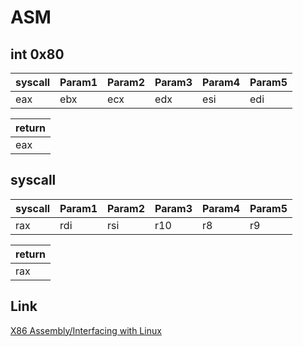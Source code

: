 # ASM

## int 0x80

syscall | Param1 | Param2 | Param3 | Param4 | Param5
--------|--------|--------|--------|--------|-------
eax     | ebx    | ecx    | edx    | esi    | edi

| return |
|--------|
| eax    |

## syscall

syscall | Param1 | Param2 | Param3 | Param4 | Param5
--------|--------|--------|--------|--------|-------
rax     | rdi    | rsi    | r10    | r8     | r9

| return |
|--------|
| rax    |

## Link
[X86 Assembly/Interfacing with Linux](https://en.wikibooks.org/wiki/X86_Assembly/Interfacing_with_Linux)
